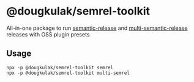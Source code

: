 # @dougkulak/semrel-toolkit
All-in-one package to run [semantic-release](https://github.com/semantic-release/semantic-release) and [multi-semantic-release](https://github.com/dougkulak/multi-semantic-release) releases with OSS plugin presets

## Usage
```shell script
npx -p @dougkulak/semrel-toolkit semrel
npx -p @dougkulak/semrel-toolkit multi-semrel
```
